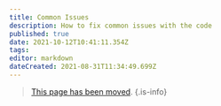 ```yaml
---
title: Common Issues
description: How to fix common issues with the code
published: true
date: 2021-10-12T10:41:11.354Z
tags: 
editor: markdown
dateCreated: 2021-08-31T11:34:49.699Z
---
```


> [This page has been moved](https://github.com/centerofci/mathesar/blob/develop/DEVELOPER_GUIDE.md).
{.is-info}

